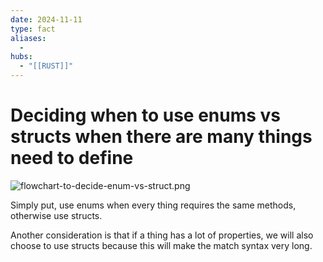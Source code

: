 ```yaml
---
date: 2024-11-11
type: fact
aliases:
  -
hubs:
  - "[[RUST]]"
---
```


# Deciding when to use enums vs structs when there are many things need to define

![flowchart-to-decide-enum-vs-struct.png](../assets/imgs/flowchart-to-decide-enum-vs-struct.png)

Simply put, use enums when every thing requires the same methods, otherwise use structs.

Another consideration is that if a thing has a lot of properties, we will also choose to use structs because this will make the match syntax very long.
